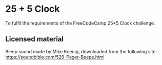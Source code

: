 # 25 + 5 Clock

To fulfil the requirements of the FreeCodeCamp 25+5 Clock challenge.

## Licensed material

Bleep sound made by Mike Koenig, downloaded from the following site: https://soundbible.com/529-Pager-Beeps.html